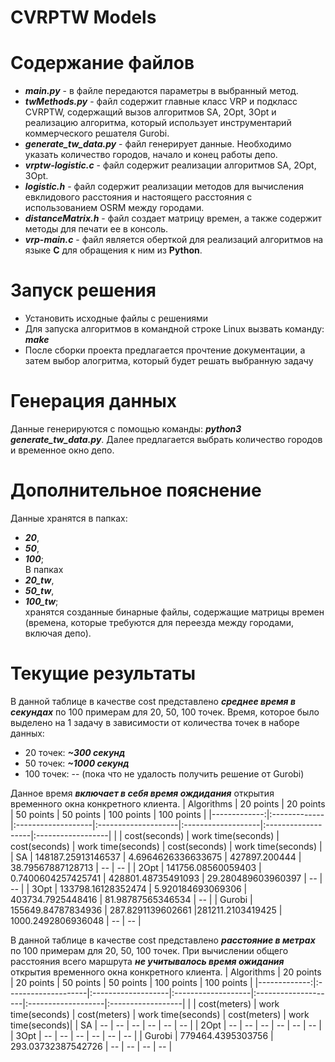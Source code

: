 # CVRPTW Models

# Содержание файлов
- ***main.py*** - в файле передаются параметры в выбранный метод.
- ***twMethods.py*** - файл содержит главные класс VRP и подкласс CVRPTW, содержащий вызов алгоритмов SA, 2Opt, 3Opt и реализацию алгоритма, который использует инструментарий коммерческого решателя Gurobi. 
- ***generate_tw_data.py*** - файл генерирует данные. Необходимо указать количество городов, начало и конец работы депо.
- ***vrptw-logistic.c*** - файл содержит реализации алгоритмов SA, 2Opt, 3Opt.
- ***logistic.h*** - файл содержит реализации методов для вычисления евклидового расстояния и настоящего расстояния с использованием OSRM между городами.
- ***distanceMatrix.h*** - файл создает матрицу времен, а также содержит методы для печати ее в консоль.
- ***vrp-main.c*** - файл является оберткой для реализаций алгоритмов на языке **C** для обращения к ним из **Python**.

# Запуск решения

- Установить исходные файлы с решениями 
- Для запуска алгоритмов в командной строке Linux вызвать команду: ***make***
- После сборки проекта предлагается прочтение документации, а затем выбор алогритма, который будет решать выбранную задачу

# Генерация данных
Данные генерируются с помощью команды: ***python3 generate_tw_data.py***. Далее предлагается выбрать количество городов и временное окно депо.

# Дополнительное пояснение
Данные хранятся в папках: 
  - ***20***, 
  - ***50***, 
  - ***100***;  
В папкаx  
  - ***20_tw***, 
  - ***50_tw***, 
  - ***100_tw***;  
хранятся созданные бинарные файлы, содержащие матрицы времен (времена, которые требуются для переезда между городами, включая депо).

# Текущие результаты

В данной таблице в качестве cost представлено ***среднее время в секундах*** по 100 примерам для 20, 50, 100 точек. 
Время, которое было выделено на 1 задачу в зависимости от количества точек в наборе данных:
  - 20 точек: ***~300 секунд***
  - 50 точек: ***~1000 секунд***
  - 100 точек: -- (пока что не удалость получить решение от Gurobi)

Данное время ***включает в себя время ождидания*** открытия временного окна конкретного клиента.
|   Algorithms | 20 points   | 20 points         | 50 points          | 50 points         | 100 points         | 100 points        |
|-------------:|:-------------|:-------------------|:--------------------|:-------------------|:-------------------|:------------------|
|              | cost(seconds)       | work time(seconds) | cost(seconds)      | work time(seconds)  | cost(seconds)         | work time(seconds)     |
| SA           | 148187.25913146537  | 4.6964626336633675 | 427897.200444      |  38.79567887128713  |  _--_ |  _--_  |
| 2Opt         | 141756.08560059403  | 0.7400604257425741 | 428801.48735491093 |  29.280489603960397 |  _--_ |  _--_ |
| 3Opt         | 133798.16128352474  | 5.920184693069306  | 403734.7925448416  |  81.98787565346534  |  _--_     |
| Gurobi       | 155649.84787834936  | 287.8291139602661  |281211.2103419425   |  1000.2492806936048 | _--_              | _--_               |

В данной таблице в качестве cost представлено ***расстояние в метрах*** по 100 примерам для 20, 50, 100 точек. При вычислении общего расстояния всего маршрута ***не учитывалось время ожидания*** открытия временного окна конкретного клиента.
|   Algorithms | 20 points           | 20 points          | 50 points          | 50 points           | 100 points         | 100 points        |
|-------------:|:--------------------|:-------------------|:-------------------|:--------------------|:-------------------|:------------------|
|              | cost(meters)       | work time(seconds) | cost(meters)      | work time(seconds)  | cost(meters)      | work time(seconds)|
| SA           | _--_  | _--_ | _--_      |  _--_  |  _--_              |  _--_             |
| 2Opt         | _--_  | _--_ | _--_               |  _--_               |  _--_              |  _--_             |
| 3Opt         | _--_  | _--_  |  _--_              |  _--_               |  _--_              |  _--_             |
| Gurobi       | 779464.4395303756 | 293.03732387542726  | _--_ | _--_   | _--_               | _--_              |
